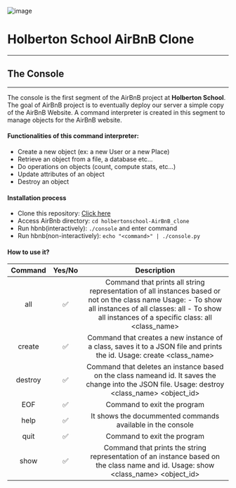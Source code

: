 ![image](https://user-images.githubusercontent.com/98335124/177196137-35b5a657-1f9d-45b3-8e96-45a0fd659660.png)

# Holberton School AirBnB Clone
***
## The Console
***

The console is the first segment of the AirBnB project at **Holberton School**. The goal of AirBnB project is to eventually deploy our server a simple copy of the AirBnB Website. A command interpreter is created in this segment to manage objects for the AirBnB website.

#### Functionalities of this command interpreter:
- Create a new object (ex: a new User or a new Place)
- Retrieve an object from a file, a database etc...
- Do operations on objects (count, compute stats, etc...)
- Update attributes of an object
- Destroy an object

####  Installation process
- Clone this repository: [Click here](https://github.com/TATTANRAM0X/holbertonschool-AirBnB_clone "Install")
- Access AirBnb directory: `cd holbertonschool-AirBnB_clone`
- Run hbnb(interactively): `./console` and enter command
- Run hbnb(non-interactively): `echo "<command>" | ./console.py`

#### How to use it?
| Command | Yes/No | Description |
| :------------: | :------------: | :------------: |
| all  | ✅  | Command that prints all string representation of all instances based or not on the class name Usage: - To show all instances of all classes: all - To show all instances of a specific class: all <class_name> |
| create | ✅ | Command that creates a new instance of a class, saves it to a JSON file and prints the id. Usage: create <class_name> |
| destroy | ✅ | Command that deletes an instance based on the class nameand id. It saves the change into the JSON file. Usage: destroy <class_name> <object_id> |
| EOF | ✅ | Command to exit the program  |
| help  | ✅  | It shows the docummented commands available in the console |
| quit | ✅ | Command to exit the program |
| show | ✅  | Command that prints the string representation of an instance based on the class name and id. Usage: show <class_name> <object_id> |